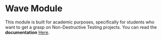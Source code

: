 # Wave Module

This module is built for academic purposes, specifically for students who want to get a grasp on Non-Destructive Testing projects. You can read the **documentation** [Here](https://arsha03.github.io/Wave-Module/).

